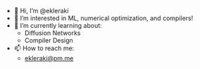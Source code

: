 - 👋 Hi, I’m @ekleraki
- 👀 I’m interested in ML, numerical optimization, and compilers!
- 🌱 I’m currently learning about:
  - Diffusion Networks
  - Compiler Design
- 📫 How to reach me:
  - ekleraki@pm.me

<!---
ekleraki/ekleraki is a ✨ special ✨ repository because its `README.md` (this file) appears on your GitHub profile.
You can click the Preview link to take a look at your changes.
--->
